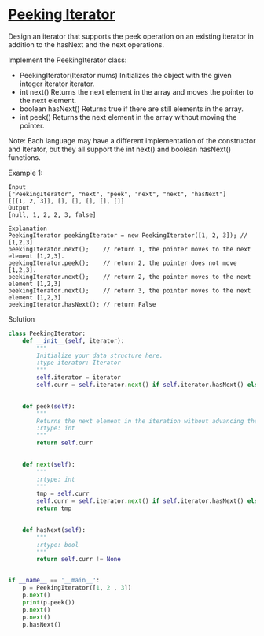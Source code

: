 # [Peeking Iterator](https://leetcode.com/problems/peeking-iterator/description/)

Design an iterator that supports the peek operation on an existing iterator in addition to the hasNext and the next 
operations.

Implement the PeekingIterator class:

- PeekingIterator(Iterator<int> nums) Initializes the object with the given integer iterator iterator.
- int next() Returns the next element in the array and moves the pointer to the next element.
- boolean hasNext() Returns true if there are still elements in the array.
- int peek() Returns the next element in the array without moving the pointer.

Note: Each language may have a different implementation of the constructor and Iterator, but they all support the int 
next() and boolean hasNext() functions.

Example 1:
```
Input
["PeekingIterator", "next", "peek", "next", "next", "hasNext"]
[[[1, 2, 3]], [], [], [], [], []]
Output
[null, 1, 2, 2, 3, false]

Explanation
PeekingIterator peekingIterator = new PeekingIterator([1, 2, 3]); // [1,2,3]
peekingIterator.next();    // return 1, the pointer moves to the next element [1,2,3].
peekingIterator.peek();    // return 2, the pointer does not move [1,2,3].
peekingIterator.next();    // return 2, the pointer moves to the next element [1,2,3]
peekingIterator.next();    // return 3, the pointer moves to the next element [1,2,3]
peekingIterator.hasNext(); // return False
```
Solution
```python
class PeekingIterator:
    def __init__(self, iterator):
        """
        Initialize your data structure here.
        :type iterator: Iterator
        """
        self.iterator = iterator
        self.curr = self.iterator.next() if self.iterator.hasNext() else None
        

    def peek(self):
        """
        Returns the next element in the iteration without advancing the iterator.
        :rtype: int
        """
        return self.curr
        

    def next(self):
        """
        :rtype: int
        """
        tmp = self.curr
        self.curr = self.iterator.next() if self.iterator.hasNext() else None
        return tmp
        

    def hasNext(self):
        """
        :rtype: bool
        """
        return self.curr != None


if __name__ == '__main__':
    p = PeekingIterator([1, 2 , 3])
    p.next()
    print(p.peek())
    p.next()
    p.next()
    p.hasNext()
```
